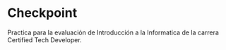 # Checkpoint
Practica para la evaluación de Introducción a la Informatica de la carrera Certified Tech Developer.
